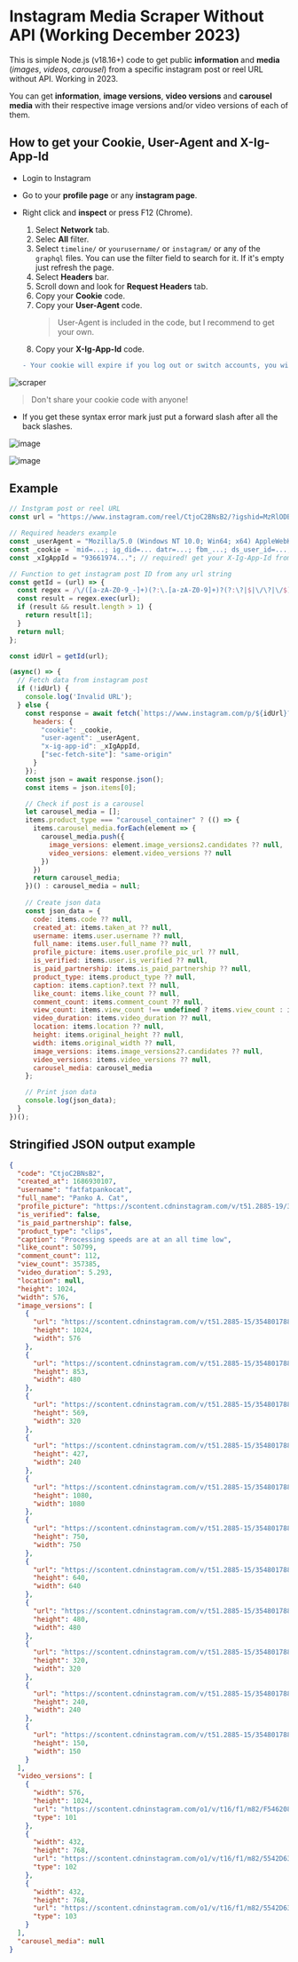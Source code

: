 # **Instagram Media Scraper Without API (Working December 2023)**
 This is simple Node.js (v18.16+) code to get public **information** and **media** (*images*, *videos*, *carousel*) from a specific instagram post or reel URL without API. Working in 2023.

You can get **information**, **image versions**, **video versions** and **carousel media** with their respective image versions and/or video versions of each of them.

## **How to get your Cookie, User-Agent and X-Ig-App-Id**
- Login to Instagram
- Go to your **profile page** or any **instagram page**.
- Right click and **inspect** or press F12 (Chrome).
    1. Select **Network** tab.
    2. Selec **All** filter.
    3. Select `timeline/` or `yourusername/` or `instagram/` or any of the `graphql` files. You can use the filter field to search for it. If it's empty just refresh the page.
    4. Select **Headers** bar.
    5. Scroll down and look for **Request Headers** tab.
    6. Copy your **Cookie** code.
    7. Copy your **User-Agent** code.
       > User-Agent is included in the code, but I recommend to get your own.
    8. Copy your **X-Ig-App-Id** code.

    ```diff
    - Your cookie will expire if you log out or switch accounts, you will need to get it again.
    ``` 

![scraper](https://github.com/ahmedrangel/instagram-media-scraper/assets/50090595/4cc339ea-a314-4696-8fc2-eaa756d4018e)

> Don't share your cookie code with anyone!
- If you get these syntax error mark just put a forward slash after all the back slashes.

![image](https://github.com/ahmedrangel/instagram-media-scraper/assets/50090595/a42bf426-8c89-4099-81e2-1017a1a3e7d8)

![image](https://github.com/ahmedrangel/instagram-media-scraper/assets/50090595/830b1647-31da-41d0-b93a-052590982f0d)

## Example
```js
// Instgram post or reel URL
const url = "https://www.instagram.com/reel/CtjoC2BNsB2/?igshid=MzRlODBiNWFlZA==" // url example

// Required headers example
const _userAgent = "Mozilla/5.0 (Windows NT 10.0; Win64; x64) AppleWebKit/537.36 (KHTML, like Gecko) Chrome/114.0.0.0 Safari/537.36"; // Use this one or get your User-Agent from your browser
const _cookie = `mid=...; ig_did=... datr=...; fbm_...; ds_user_id=...; csrftoken=...; fbsr_=... rur="..."`; // required! get your Cookie from your browser
const _xIgAppId = "93661974..."; // required! get your X-Ig-App-Id from your browser

// Function to get instagram post ID from any url string
const getId = (url) => {
  const regex = /\/([a-zA-Z0-9_-]+)(?:\.[a-zA-Z0-9]+)?(?:\?|$|\/\?|\/$)/;
  const result = regex.exec(url);
  if (result && result.length > 1) {
    return result[1];
  }
  return null;
};

const idUrl = getId(url);

(async() => {
  // Fetch data from instagram post
  if (!idUrl) {
    console.log('Invalid URL');
  } else {
    const response = await fetch(`https://www.instagram.com/p/${idUrl}?__a=1&__d=dis`, {
      headers: {
        "cookie": _cookie,
        "user-agent": _userAgent,
        "x-ig-app-id": _xIgAppId,
        ["sec-fetch-site"]: "same-origin"
      }
    });
    const json = await response.json();
    const items = json.items[0];

    // Check if post is a carousel
    let carousel_media = [];
    items.product_type === "carousel_container" ? (() => {
      items.carousel_media.forEach(element => {
        carousel_media.push({
          image_versions: element.image_versions2.candidates ?? null,
          video_versions: element.video_versions ?? null
        })
      })
      return carousel_media;
    })() : carousel_media = null;
    
    // Create json data
    const json_data = {
      code: items.code ?? null,
      created_at: items.taken_at ?? null,
      username: items.user.username ?? null,
      full_name: items.user.full_name ?? null,
      profile_picture: items.user.profile_pic_url ?? null,
      is_verified: items.user.is_verified ?? null,
      is_paid_partnership: items.is_paid_partnership ?? null,
      product_type: items.product_type ?? null,
      caption: items.caption?.text ?? null,
      like_count: items.like_count ?? null,
      comment_count: items.comment_count ?? null,
      view_count: items.view_count !== undefined ? items.view_count : items.play_count ?? null,
      video_duration: items.video_duration ?? null,
      location: items.location ?? null,
      height: items.original_height ?? null,
      width: items.original_width ?? null,
      image_versions: items.image_versions2?.candidates ?? null,
      video_versions: items.video_versions ?? null,
      carousel_media: carousel_media
    };

    // Print json data
    console.log(json_data); 
  }
})();
```
## Stringified JSON output example
```json
{
  "code": "CtjoC2BNsB2",
  "created_at": 1686930107,
  "username": "fatfatpankocat",
  "full_name": "Panko A. Cat",
  "profile_picture": "https://scontent.cdninstagram.com/v/t51.2885-19/351028002_1390928218140357_6492853570855484928_n.jpg?.............",
  "is_verified": false,
  "is_paid_partnership": false,
  "product_type": "clips",
  "caption": "Processing speeds are at an all time low",
  "like_count": 50799,
  "comment_count": 112,
  "view_count": 357385,
  "video_duration": 5.293,
  "location": null,
  "height": 1024,
  "width": 576,
  "image_versions": [
    {
      "url": "https://scontent.cdninstagram.com/v/t51.2885-15/354801788_1023848012117396_6220977847781610270_n.jpg?.............",
      "height": 1024,
      "width": 576
    },
    {
      "url": "https://scontent.cdninstagram.com/v/t51.2885-15/354801788_1023848012117396_6220977847781610270_n.jpg?.............",
      "height": 853,
      "width": 480
    },
    {
      "url": "https://scontent.cdninstagram.com/v/t51.2885-15/354801788_1023848012117396_6220977847781610270_n.jpg?.............",
      "height": 569,
      "width": 320
    },
    {
      "url": "https://scontent.cdninstagram.com/v/t51.2885-15/354801788_1023848012117396_6220977847781610270_n.jpg?.............",
      "height": 427,
      "width": 240
    },
    {
      "url": "https://scontent.cdninstagram.com/v/t51.2885-15/354801788_1023848012117396_6220977847781610270_n.jpg?.............",
      "height": 1080,
      "width": 1080
    },
    {
      "url": "https://scontent.cdninstagram.com/v/t51.2885-15/354801788_1023848012117396_6220977847781610270_n.jpg?.............",
      "height": 750,
      "width": 750
    },
    {
      "url": "https://scontent.cdninstagram.com/v/t51.2885-15/354801788_1023848012117396_6220977847781610270_n.jpg?.............",
      "height": 640,
      "width": 640
    },
    {
      "url": "https://scontent.cdninstagram.com/v/t51.2885-15/354801788_1023848012117396_6220977847781610270_n.jpg?.............",
      "height": 480,
      "width": 480
    },
    {
      "url": "https://scontent.cdninstagram.com/v/t51.2885-15/354801788_1023848012117396_6220977847781610270_n.jpg?.............",
      "height": 320,
      "width": 320
    },
    {
      "url": "https://scontent.cdninstagram.com/v/t51.2885-15/354801788_1023848012117396_6220977847781610270_n.jpg?.............",
      "height": 240,
      "width": 240
    },
    {
      "url": "https://scontent.cdninstagram.com/v/t51.2885-15/354801788_1023848012117396_6220977847781610270_n.jpg?.............",
      "height": 150,
      "width": 150
    }
  ],
  "video_versions": [
    {
      "width": 576,
      "height": 1024,
      "url": "https://scontent.cdninstagram.com/o1/v/t16/f1/m82/F5462086DC54DD10E6E0AC3C9902A2A3_video_dashinit.mp4?.............",
      "type": 101
    },
    {
      "width": 432,
      "height": 768,
      "url": "https://scontent.cdninstagram.com/o1/v/t16/f1/m82/5542D63645ABB4B44E5B31785E6A6181_video_dashinit.mp4?.............",
      "type": 102
    },
    {
      "width": 432,
      "height": 768,
      "url": "https://scontent.cdninstagram.com/o1/v/t16/f1/m82/5542D63645ABB4B44E5B31785E6A6181_video_dashinit.mp4?.............",
      "type": 103
    }
  ],
  "carousel_media": null
}
```
